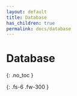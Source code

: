 ```yaml
---
layout: default
title: Database
has_children: true
permalink: docs/database
---
```


# Database

{: .no_toc }

{: .fs-6 .fw-300 }
